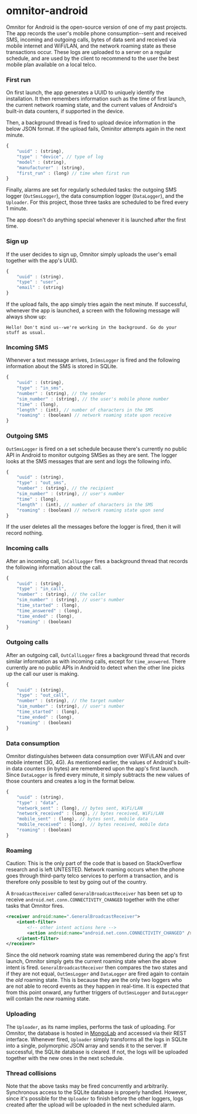 # omnitor-android

Omnitor for Android is the open-source version of one of my past projects. The app records the user's mobile phone consumption--sent and received SMS, incoming and outgoing calls, bytes of data sent and received via mobile internet and WiFi/LAN, and the network roaming state as these transactions occur. These logs are uploaded to a server on a regular schedule, and are used by the client to recommend to the user the best mobile plan available on a local telco.

### First run

On first launch, the app generates a UUID to uniquely identify the installation. It then remembers information such as the time of first launch, the current network roaming state, and the current values of Android's built-in data counters, if supported in the device.

Then, a background thread is fired to upload device information in the below JSON format. If the upload fails, Ominitor attempts again in the next minute.

```javascript
{
    "uuid" : (string),
    "type" : "device", // type of log
    "model" : (string),
    "manufacturer" : (string),
    "first_run" : (long) // time when first run
}
```

Finally, alarms are set for regularly scheduled tasks: the outgoing SMS logger (<code>OutSmsLogger</code>), the data consumption logger (<code>DataLogger</code>), and the <code>Uploader</code>. For this project, those three tasks are scheduled to be fired every 1 minute.

The app doesn't do anything special whenever it is launched after the first time.

### Sign up

If the user decides to sign up, Omnitor simply uploads the user's email together with the app's UUID.

```javascript
{
    "uuid" : (string),
    "type" : "user",
    "email" : (string)
}
```

If the upload fails, the app simply tries again the next minute. If successful, whenever the app is launched, a screen with the following message will always show up:

```
Hello! Don't mind us--we're working in the background. Go do your stuff as usual.
```

### Incoming SMS

Whenever a text message arrives, <code>InSmsLogger</code> is fired and the following information about the SMS is stored in SQLite.

```javascript
{
    "uuid" : (string),
    "type" : "in_sms",
    "number" : (string), // the sender
    "sim_number" : (string), // the user's mobile phone number
    "time" : (long),
    "length" : (int), // number of characters in the SMS
    "roaming" : (boolean) // network roaming state upon receive
}
```

### Outgoing SMS

<code>OutSmsLogger</code> is fired on a set schedule because there's currently no public API in Android to monitor outgoing SMSes as they are sent. The logger looks at the SMS messages that are sent and logs the following info.

```javascript
{
    "uuid" : (string),
    "type" : "out_sms",
    "number" : (string), // the recipient
    "sim_number" : (string), // user's number
    "time" : (long),
    "length" : (int), // number of characters in the SMS
    "roaming" : (boolean) // network roaming state upon send
}
```

If the user deletes all the messages before the logger is fired, then it will record nothing.

### Incoming calls

After an incoming call, <code>InCallLogger</code> fires a background thread that records the following information about the call.

```javascript
{
    "uuid" : (string),
    "type" : "in_call",
    "number" : (string), // the caller
    "sim_number" : (string), // user's number
    "time_started" : (long),
    "time_answered" : (long),
    "time_ended" : (long),
    "roaming" : (boolean)
}
```

### Outgoing calls

After an outgoing call, <code>OutCallLogger</code> fires a background thread that records similar information as with incoming calls, except for <code>time_answered</code>. There currently are no public APIs in Android to detect when the other line picks up the call our user is making.

```javascript
{
    "uuid" : (string),
    "type" : "out_call",
    "number" : (string), // the target number
    "sim_number" : (string), // user's number
    "time_started" : (long),
    "time_ended" : (long),
    "roaming" : (boolean)
}
```

### Data consumption

Omnitor distinguishes between data consumption over WiFi/LAN and over mobile internet (3G, 4G). As mentioned earlier, the values of Android's built-in data counters (in bytes) are remembered upon the app's first launch. Since <code>DataLogger</code> is fired every minute, it simply subtracts the new values of those counters and creates a log in the format below.

```javascript
{
    "uuid" : (string),
    "type" : "data",
    "network_sent" : (long), // bytes sent, WiFi/LAN
    "network_received" : (long), // bytes received, WiFi/LAN
    "mobile_sent" : (long), // bytes sent, mobile data
    "mobile_received" : (long), // bytes received, mobile data
    "roaming" : (boolean)
}
```

### Roaming

Caution: This is the only part of the code that is based on StackOverflow research and is left UNTESTED. Network roaming occurs when the phone goes through third-party telco services to perform a transaction, and is therefore only possible to test by going out of the country.

A <code>BroadcastReceiver</code> called <code>GeneralBroadcastReceiver</code> has been set up to receive <code>android.net.conn.CONNECTIVITY_CHANGED</code> together with the other tasks that Omnitor fires.

```xml
<receiver android:name=".GeneralBroadcastReceiver">
    <intent-filter>
        <!-- other intent actions here -->
        <action android:name="android.net.conn.CONNECTIVITY_CHANGED" />
    </intent-filter>
</receiver>
```

Since the old network roaming state was remembered during the app's first launch, Omnitor simply gets the current roaming state when the above intent is fired. <code>GeneralBroadcastReceiver</code> then compares the two states and if they are not equal, <code>OutSmsLogger</code> and <code>DataLogger</code> are fired again to contain the *old* roaming state. This is because they are the only two loggers who are not able to record events as they happen in real-time. It is expected that from this point onward, any further triggers of <code>OutSmsLogger</code> and <code>DataLogger</code> will contain the *new* roaming state.

### Uploading

The <code>Uploader</code>, as its name implies, performs the task of uploading. For Omnitor, the database is hosted in [MongoLab](http://mongolab.com) and accessed via their REST interface. Whenever fired, <code>Uploader</code> simply transforms all the logs in SQLite into a single, polymorphic JSON array and sends it to the server. If successful, the SQLite database is cleared. If not, the logs will be uploaded together with the new ones in the next schedule.

### Thread collisions

Note that the above tasks may be fired concurrently and arbitrarily. Synchronous access to the SQLite database is properly handled. However, since it's possible for the <code>Uploader</code> to finish before the other loggers, logs created after the upload will be uploaded in the next scheduled alarm.